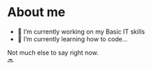 # About me

- 🔭 I’m currently working on my Basic IT skills
- 🌱 I’m currently learning how to code...

Not much else to say right now.  
🔜
